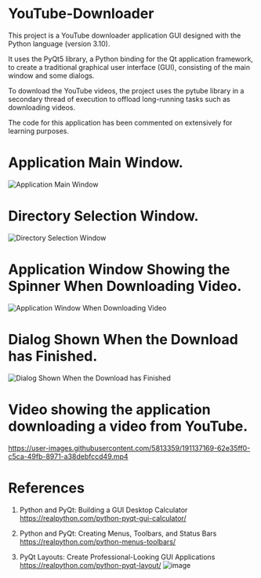 # YouTube-Downloader
This project is a YouTube downloader application GUI designed with the Python language (version 3.10).

It uses the PyQt5 library, a Python binding for the Qt application framework, to create a traditional 
graphical user interface (GUI), consisting of the main window and some dialogs.

To download the YouTube videos, the project uses the pytube library in a secondary thread of execution 
to offload long-running tasks such as downloading videos.

The code for this application has been commented on extensively for learning purposes.

# Application Main Window.
![Application Main Window](https://user-images.githubusercontent.com/5813359/191136776-7b281f51-0cda-4d12-999d-d4dceaa95efa.png)

# Directory Selection Window.
![Directory Selection Window](https://user-images.githubusercontent.com/5813359/191136806-16380055-0c33-4aec-be39-deb7e3260d1d.png)

# Application Window Showing the Spinner When Downloading Video.
![Application Window When Downloading Video](https://user-images.githubusercontent.com/5813359/191136834-3fcb50eb-48db-4970-88c3-d37e0440c96f.png)

# Dialog Shown When the Download has Finished.
![Dialog Shown When the Download has Finished](https://user-images.githubusercontent.com/5813359/191136855-e43a63e9-73a3-44c0-b1e6-35b51f8ad2f1.png)

# Video showing the application downloading a video from YouTube.
https://user-images.githubusercontent.com/5813359/191137169-62e35ff0-c5ca-49fb-8971-a38debfccd49.mp4

# References
1. Python and PyQt: Building a GUI Desktop Calculator
https://realpython.com/python-pyqt-gui-calculator/

2. Python and PyQt: Creating Menus, Toolbars, and Status Bars
https://realpython.com/python-menus-toolbars/

2. PyQt Layouts: Create Professional-Looking GUI Applications
https://realpython.com/python-pyqt-layout/
![image](https://user-images.githubusercontent.com/5813359/191138193-1b4b26f9-a696-4e72-a474-437735dccbac.png)



